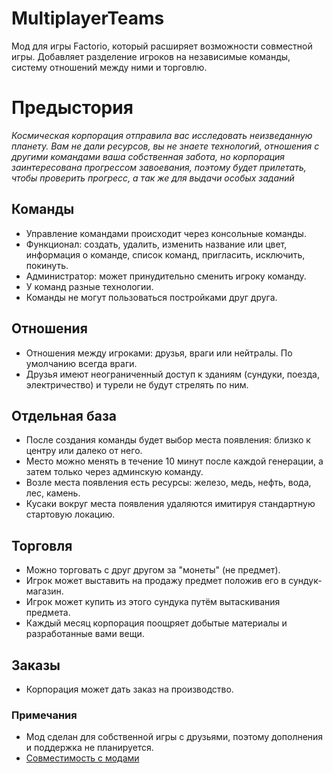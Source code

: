 # MultiplayerTeams

Мод для игры Factorio, который расширяет возможности совместной игры.
Добавляет разделение игроков на независимые команды, систему отношений между ними и торговлю.

# Предыстория

_Космическая корпорация отправила вас исследовать неизведанную планету. Вам не дали ресурсов, вы не знаете технологий, отношения с другими командами ваша собственная забота, но корпорация заинтересована прогрессом завоевания, поэтому будет прилетать, чтобы проверить прогресс, а так же для выдачи особых заданий_

## Команды

- Управление командами происходит через консольные команды.
- Функционал: создать, удалить, изменить название или цвет, информация о команде, список команд, пригласить, исключить, покинуть.
- Администратор: может принудительно сменить игроку команду.
- У команд разные технологии.
- Команды не могут пользоваться постройками друг друга.

## Отношения

- Отношения между игроками: друзья, враги или нейтралы. По умолчанию всегда враги.
- Друзья имеют неограниченный доступ к зданиям (сундуки, поезда, электричество) и турели не будут стрелять по ним.

## Отдельная база

- После создания команды будет выбор места появления: близко к центру или далеко от него.
- Место можно менять в течение 10 минут после каждой генерации, а затем только через админскую команду.
- Возле места появления есть ресурсы: железо, медь, нефть, вода, лес, камень.
- Кусаки вокруг места появления удаляются имитируя стандартную стартовую локацию.

## Торговля

- Можно торговать с друг другом за "монеты" (не предмет).
- Игрок может выставить на продажу предмет положив его в сундук-магазин.
- Игрок может купить из этого сундука путём вытаскивания предмета.
- Каждый месяц корпорация поощряет добытые материалы и разработанные вами вещи.

## Заказы

- Корпорация может дать заказ на производство.

### Примечания

- Мод сделан для собственной игры с друзьями, поэтому дополнения и поддержка не планируется.
- [Совместимость с модами](https://docs.google.com/spreadsheets/d/1AWXs7sfuGtYx-ApeeKdqJi8vllgZWvmVw8iFvYrjDOE/edit?usp=sharing)
